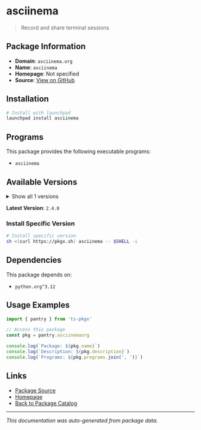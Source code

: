 # asciinema

> Record and share terminal sessions

## Package Information

- **Domain**: `asciinema.org`
- **Name**: `asciinema`
- **Homepage**: Not specified
- **Source**: [View on GitHub](https://github.com/pkgxdev/pantry/tree/main/projects/asciinema.org/package.yml)

## Installation

```bash
# Install with launchpad
launchpad install asciinema
```

## Programs

This package provides the following executable programs:

- `asciinema`

## Available Versions

<details>
<summary>Show all 1 versions</summary>

- `2.4.0`

</details>

**Latest Version**: `2.4.0`

### Install Specific Version

```bash
# Install specific version
sh <(curl https://pkgx.sh) asciinema -- $SHELL -i
```

## Dependencies

This package depends on:

- `python.org^3.12`

## Usage Examples

```typescript
import { pantry } from 'ts-pkgx'

// Access this package
const pkg = pantry.asciinemaorg

console.log(`Package: ${pkg.name}`)
console.log(`Description: ${pkg.description}`)
console.log(`Programs: ${pkg.programs.join(', ')}`)
```

## Links

- [Package Source](https://github.com/pkgxdev/pantry/tree/main/projects/asciinema.org/package.yml)
- [Homepage](#)
- [Back to Package Catalog](../package-catalog.md)

---

*This documentation was auto-generated from package data.*
